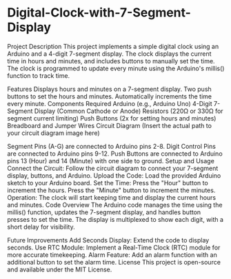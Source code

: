 # Digital-Clock-with-7-Segment-Display
Project Description
This project implements a simple digital clock using an Arduino and a 4-digit 7-segment display. The clock displays the current time in hours and minutes, and includes buttons to manually set the time. The clock is programmed to update every minute using the Arduino's millis() function to track time.

Features
Displays hours and minutes on a 7-segment display.
Two push buttons to set the hours and minutes.
Automatically increments the time every minute.
Components Required
Arduino (e.g., Arduino Uno)
4-Digit 7-Segment Display (Common Cathode or Anode)
Resistors (220Ω or 330Ω for segment current limiting)
Push Buttons (2x for setting hours and minutes)
Breadboard and Jumper Wires
Circuit Diagram
 (Insert the actual path to your circuit diagram image here)

Segment Pins (A-G) are connected to Arduino pins 2-8.
Digit Control Pins are connected to Arduino pins 9-12.
Push Buttons are connected to Arduino pins 13 (Hour) and 14 (Minute) with one side to ground.
Setup and Usage
Connect the Circuit: Follow the circuit diagram to connect your 7-segment display, buttons, and Arduino.
Upload the Code: Load the provided Arduino sketch to your Arduino board.
Set the Time:
Press the "Hour" button to increment the hours.
Press the "Minute" button to increment the minutes.
Operation: The clock will start keeping time and display the current hours and minutes.
Code Overview
The Arduino code manages the time using the millis() function, updates the 7-segment display, and handles button presses to set the time. The display is multiplexed to show each digit, with a short delay for visibility.

Future Improvements
Add Seconds Display: Extend the code to display seconds.
Use RTC Module: Implement a Real-Time Clock (RTC) module for more accurate timekeeping.
Alarm Feature: Add an alarm function with an additional button to set the alarm time.
License
This project is open-source and available under the MIT License.
